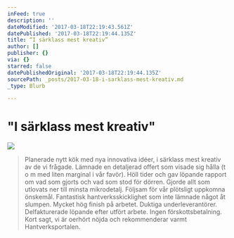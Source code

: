 ```yaml
---
inFeed: true
description: ''
dateModified: '2017-03-18T22:19:43.561Z'
datePublished: '2017-03-18T22:19:44.135Z'
title: “I särklass mest kreativ”
author: []
publisher: {}
via: {}
starred: false
datePublishedOriginal: '2017-03-18T22:19:44.135Z'
sourcePath: _posts/2017-03-18-i-sarklass-mest-kreativ.md
_type: Blurb

---
```

# "I särklass mest kreativ"
![](https://the-grid-user-content.s3-us-west-2.amazonaws.com/69ee3f6b-06a5-499b-bed7-4deaf65ee8d7.jpg)

> Planerade nytt kök med nya innovativa idéer, i särklass mest kreativ av de vi frågade. Lämnade en detaljerad offert som visade sig hålla (t o m med liten marginal i vår favör). Höll tider och gav löpande rapport om vad som gjorts och vad som stod för dörren. Gjorde allt som utlovats ner till minsta mikrodetalj. Följsam för vår plötsligt uppkomna önskemål.
> Fantastisk hantverksskicklighet som inte lämnade något åt slumpen. 
> Mycket hög finish på arbetet. Duktiga underleverantörer. 
> Delfakturerade löpande efter utfört arbete. Ingen förskottsbetalning. 
> Kort sagt, vi är oerhört nöjda och rekommenderar varmt Hantverksportalen.
>